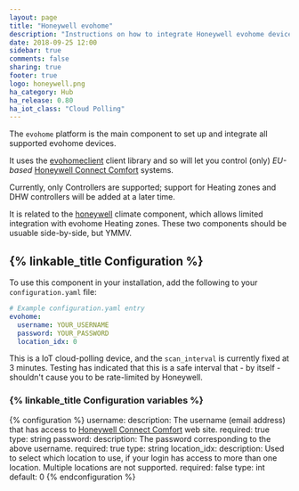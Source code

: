 ```yaml
---
layout: page
title: "Honeywell evohome"
description: "Instructions on how to integrate Honeywell evohome devices with Home Assistant."
date: 2018-09-25 12:00
sidebar: true
comments: false
sharing: true
footer: true
logo: honeywell.png
ha_category: Hub
ha_release: 0.80
ha_iot_class: "Cloud Polling"
---
```


The `evohome` platform is the main component to set up and integrate all supported evohome devices.

It uses the [evohomeclient](https://pypi.org/project/evohomeclient/) client library and so will let you control (only) _EU-based_ [Honeywell Connect Comfort](https://international.mytotalconnectcomfort.com/Account/Login) systems.

Currently, only Controllers are supported; support for Heating zones and DHW controllers will be added at a later time.

It is related to the [honeywell](/components/climate.honeywell/) climate component, which allows limited integration with evohome Heating zones.  These two components should be usuable side-by-side, but YMMV.


## {% linkable_title Configuration %}

To use this component in your installation, add the following to your `configuration.yaml` file:

```yaml
# Example configuration.yaml entry
evohome:
  username: YOUR_USERNAME
  password: YOUR_PASSWORD
  location_idx: 0
```
This is a IoT cloud-polling device, and the `scan_interval` is currently fixed at 3 minutes.  Testing has indicated that this is a safe interval that - by itself - shouldn't cause you to be rate-limited by Honeywell.


### {% linkable_title Configuration variables %}

{% configuration %}
username:
  description: The username (email address) that has access to [Honeywell Connect Comfort](https://international.mytotalconnectcomfort.com/Account/Login) web site.
  required: true
  type: string
password:
  description: The password corresponding to the above username.
  required: true
  type: string
location_idx:
  description: Used to select which location to use, if your login has access to more than one location.  Multiple locations are not supported.
  required: false
  type: int
  default: 0
{% endconfiguration %}
